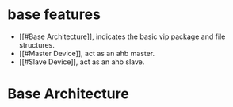 # base features
- [[#Base Architecture]], indicates the basic vip package and file structures.
- [[#Master Device]], act as an ahb master.
- [[#Slave Device]], act as an ahb slave.

# Base Architecture
